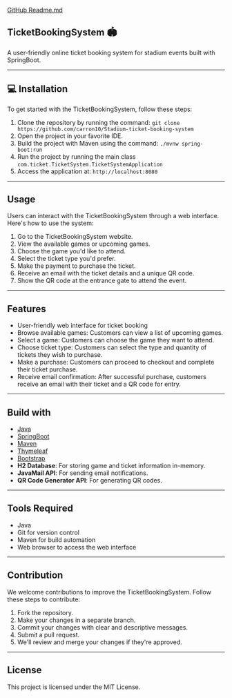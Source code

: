[GitHub Readme.md](https://github.com/readme-readme/readme-readme/blob/main/GitHub%20Readme%20Template.md)

## TicketBookingSystem 🏟️
A user-friendly online ticket booking system for stadium events built with SpringBoot.

---

## 💻 Installation
To get started with the TicketBookingSystem, follow these steps:

1. Clone the repository by running the command: `git clone https://github.com/carron10/Stadium-ticket-booking-system`
2. Open the project in your favorite IDE.
3. Build the project with Maven using the command: `./mvnw spring-boot:run`
4. Run the project by running the main class `com.ticket.TicketSystem.TicketSystemApplication`
5. Access the application at: `http://localhost:8080`
---

##  Usage
Users can interact with the TicketBookingSystem through a web interface. Here's how to use the system:

1. Go to the TicketBookingSystem website.
2. View the available games or upcoming games.
3. Choose the game you'd like to attend.
4. Select the ticket type you'd prefer.
5. Make the payment to purchase the ticket.
6. Receive an email with the ticket details and a unique QR code.
7. Show the QR code at the entrance gate to attend the event.

---

##  Features
- User-friendly web interface for ticket booking
- Browse available games: Customers can view a list of upcoming games.
- Select a game: Customers can choose the game they want to attend.
- Choose ticket type: Customers can select the type and quantity of tickets they wish to purchase.
- Make a purchase: Customers can proceed to checkout and complete their ticket purchase.
- Receive email confirmation: After successful purchase, customers receive an email with their ticket and a QR code for entry.


---

##  Build with
- [Java](https://www.oracle.com/java/)
- [SpringBoot](https://spring.io/projects/spring-boot)
- [Maven](https://maven.apache.org/)
- [Thymeleaf](https://www.thymeleaf.org/)
- [Bootstrap](https://getbootstrap.com/)
- **H2 Database**: For storing game and ticket information in-memory.
- **JavaMail API**: For sending email notifications.
- **QR Code Generator API**: For generating QR codes.

---

##  Tools Required
- Java
- Git for version control
- Maven for build automation
- Web browser to access the web interface

---

##  Contribution
We welcome contributions to improve the TicketBookingSystem. Follow these steps to contribute:

1. Fork the repository.
2. Make your changes in a separate branch.
3. Commit your changes with clear and descriptive messages.
4. Submit a pull request.
5. We'll review and merge your changes if they're approved.

---

##  License
This project is licensed under the MIT License.
